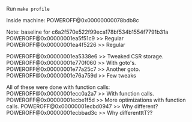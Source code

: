
Run `make profile` 

Inside machine: POWEROFF@0x00000000078bdb8c


Note: baseline for c6a2f570e522f99eca178bf534b1554f7791b31a
POWEROFF@0x00000001ea5f51c9 >> Regular
POWEROFF@0x00000001ea4f5226 >> Regular

POWEROFF@0x00000001ea5338e6 >> Tweaked CSR storage.
POWEROFF@0x00000001e770f060 >> With goto's.
POWEROFF@0x00000001e77a25c7 >> Another goto.
POWEROFF@0x00000001e76a759d >> Few tweaks

All of these were done with function calls:
POWEROFF@0x00000001ecc0a2a7 >> With function calls.
POWEROFF@0x00000001ecbe1f5d >> More optimizations with function calls.
POWEROFF@0x00000001ecbd0947 >> Why different?
POWEROFF@0x00000001ecbbad3c >> Why differentttT??
